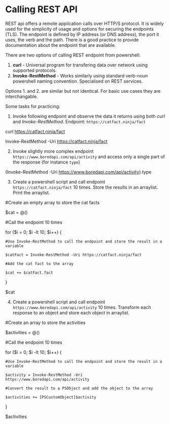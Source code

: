 # Calling REST API

REST api offers a remote appilcation calls over HTTP/S protocol. It is widely used for the simplicity of usage and options for securing the endpoints (TLS). The endpoint is defined by IP address (or DNS address), the port it uses, the verb and the path. There is a good practice to provide documentation about the endpoint that are available.

There are two options of calling REST endpoint from powershell:
1. **curl** - Universal program for transfering data over network using supported protocols.
2. **Invoke-RestMethod** - Works similarly using standard verb-noun powershell naming convention. Specialised on REST services.

Options 1. and 2. are similar but not identical. For basic use cases they are interchangable.


Some tasks for practicing:
1. Invoke following endpoint and observe the data it returns using both *curl* and *Invoke-RestMethod*. Endpoint: `https://catfact.ninja/fact`

curl https://catfact.ninja/fact

Invoke-RestMethod -Uri https://catfact.ninja/fact


2. Invoke slightly more complex endpoint `https://www.boredapi.com/api/activity` and access only a single part of the response (for instance `type`)

(Invoke-RestMethod -Uri https://www.boredapi.com/api/activity).type


3. Create a powershell script and call endpoint `https://catfact.ninja/fact` 10 times. Store the results in an arraylist. Print the arraylist.

#Create an empty array to store the cat facts

$cat = @()

#Call the endpoint 10 times

for ($i = 0; $i -lt 10; $i++) {

    #Use Invoke-RestMethod to call the endpoint and store the result in a variable
    
    $catFact = Invoke-RestMethod -Uri https://catfact.ninja/fact

    #Add the cat fact to the array
    
    $cat += $catFact.fact
}

$cat

4. Create a powershell script and call endpoint `https://www.boredapi.com/api/activity` 10 times. Transform each response to an object and store each object in arraylist.


#Create an array to store the activities

$activities = @()

#Call the endpoint 10 times

for ($i = 0; $i -lt 10; $i++) {

    #Use Invoke-RestMethod to call the endpoint and store the result in a variable
    
    $activity = Invoke-RestMethod -Uri https://www.boredapi.com/api/activity

    #Convert the result to a PSObject and add the object to the array
    
    $activities += [PSCustomObject]$activity
}

$activities
